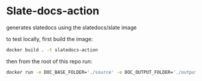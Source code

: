 # Slate-docs-action

generates slatedocs using the slatedocs/slate image

to test locally, first build the image:

```sh
docker build . -t slatedocs-action
```

then from the root of this repo run:

```sh
docker run -e DOC_BASE_FOLDER='./source' -e DOC_OUTPUT_FOLDER='./output' -v $(pwd):/wd --workdir=/wd slatedocs-action:latest
```
